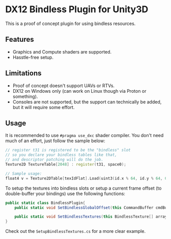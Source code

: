 # DX12 Bindless Plugin for Unity3D
This is a proof of concept plugin for using bindless resources.

## Features
* Graphics and Compute shaders are supported.
* Hasstle-free setup.

## Limitations
* Proof of concept doesn't support UAVs or RTVs. 
* DX12 on Windows only (can work on Linux though via Proton or something).
* Consoles are not supported, but the support can technically be added, but it will require some effort.

## Usage
It is recommended to use `#pragma use_dxc` shader compiler. 
You don't need much of an effort, just follow the sample below:

```cpp
// register t31 is registered to be the "bindless" slot
// so you declare your bindless tables like that,
// and descriptor patching will do the job.
Texture2D TextureTable[2048] : register(t31, space0);

// Sample usage:
float4 v = Texture2DTable[texIdFlat].Load(uint3(id.x % 64, id.y % 64, 0));
```

To setup the textures into bindless slots or setup a current frame offset (to double-buffer your bindings) use the following functions:
```cs
public static class BindlessPlugin{
    public static void SetBindlessGlobalOffset(this CommandBuffer cmdBuf, int offset);

    public static void SetBindlessTextures(this BindlessTexture[] array, int shaderOffset, int arrayOffset = 0, int count = 0);
}
```

Check out the `SetupBindlessTextures.cs` for a more clear example.

